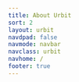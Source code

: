 ```yaml
---
title: About Urbit
sort: 2
layout: urbit
navdpad: false
navmode: navbar
navclass: urbit
navhome: /
footer: true
---
```


<list dataPreview="true" dataType="post" className="blog"></list>
